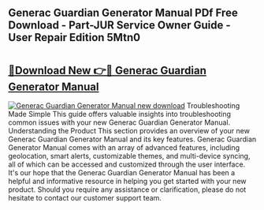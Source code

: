 ## Generac Guardian Generator Manual PDf Free Download - Part-JUR Service Owner Guide - User Repair Edition 5Mtn0

# <h2><a href="http://bc20022.oget.top/?id=Generac+Guardian+Generator+Manual">🔗Download New 👉🔴 Generac Guardian Generator Manual</a></h2>

[![Generac Guardian Generator Manual new download](https://i.imgur.com/5g1atiW.png)](http://bc20022.oget.top/?id=Generac+Guardian+Generator+Manual)
Troubleshooting Made Simple This guide offers valuable insights into troubleshooting common issues with your new Generac Guardian Generator Manual. Understanding the Product This section provides an overview of your new Generac Guardian Generator Manual and its key features. Generac Guardian Generator Manual comes with an array of advanced features, including geolocation, smart alerts, customizable themes, and multi-device syncing, all of which can be accessed and customized through the user interface. It's our hope that the Generac Guardian Generator Manual has been a helpful and informative resource in helping you get started with your new product. Should you require any assistance or clarification, please do not hesitate to contact our customer support team.
